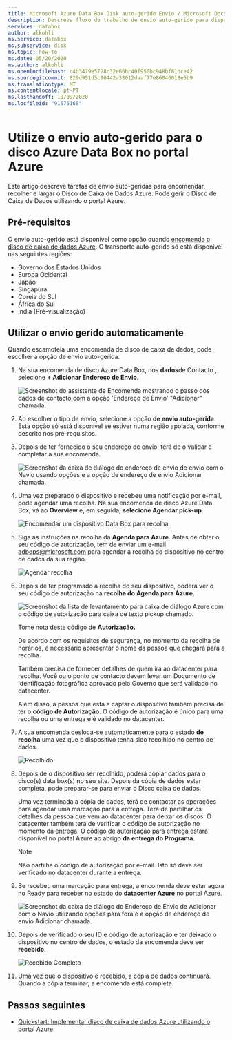 ```yaml
---
title: Microsoft Azure Data Box Disk auto-gerido Envio / Microsoft Docs em dados
description: Descreve fluxo de trabalho de envio auto-gerido para dispositivos Azure Data Box Disk
services: databox
author: alkohli
ms.service: databox
ms.subservice: disk
ms.topic: how-to
ms.date: 05/20/2020
ms.author: alkohli
ms.openlocfilehash: c4b3479e5728c32e66bc40f950bc948bf61dce42
ms.sourcegitcommit: 829d951d5c90442a38012daaf77e86046018e5b9
ms.translationtype: MT
ms.contentlocale: pt-PT
ms.lasthandoff: 10/09/2020
ms.locfileid: "91575168"
---
```

# <a name="use-self-managed-shipping-for-azure-data-box-disk-in-the-azure-portal"></a>Utilize o envio auto-gerido para o disco Azure Data Box no portal Azure

Este artigo descreve tarefas de envio auto-geridas para encomendar, recolher e largar o Disco de Caixa de Dados Azure. Pode gerir o Disco de Caixa de Dados utilizando o portal Azure.

## <a name="prerequisites"></a>Pré-requisitos

O envio auto-gerido está disponível como opção quando [encomenda o disco de caixa de dados Azure](data-box-disk-deploy-ordered.md). O transporte auto-gerido só está disponível nas seguintes regiões:

* Governo dos Estados Unidos
* Europa Ocidental
* Japão
* Singapura
* Coreia do Sul
* África do Sul
* Índia (Pré-visualização)

## <a name="use-self-managed-shipping"></a>Utilizar o envio gerido automaticamente

Quando escamoteia uma encomenda de disco de caixa de dados, pode escolher a opção de envio auto-gerida.

1. Na sua encomenda de disco Azure Data Box, nos **dados**de Contacto , selecione **+ Adicionar Endereço de Envio**.

   ![Screenshot do assistente de Encomenda mostrando o passo dos dados de contacto com a opção 'Endereço de Envio' "Adicionar" chamada.](media\data-box-portal-customer-managed-shipping\choose-self-managed-shipping-1.png)

2. Ao escolher o tipo de envio, selecione a opção **de envio auto-gerida.** Esta opção só está disponível se estiver numa região apoiada, conforme descrito nos pré-requisitos.

3. Depois de ter fornecido o seu endereço de envio, terá de o validar e completar a sua encomenda.

   ![Screenshot da caixa de diálogo do endereço de envio de envio com o Navio usando opções e a opção de endereço de envio Adicionar chamada.](media\data-box-portal-customer-managed-shipping\choose-self-managed-shipping-2.png)

4. Uma vez preparado o dispositivo e recebeu uma notificação por e-mail, pode agendar uma recolha. Na sua encomenda de disco Azure Data Box, vá ao **Overview** e, em seguida, **selecione Agendar pick-up**.

   ![Encomendar um dispositivo Data Box para recolha](media\data-box-disk-portal-customer-managed-shipping\data-box-disk-user-pickup-01b.png)

5. Siga as instruções na recolha da **Agenda para Azure**. Antes de obter o seu código de autorização, tem de enviar um e-mail [adbops@microsoft.com](mailto:adbops@microsoft.com) para agendar a recolha do dispositivo no centro de dados da sua região.

   ![Agendar recolha](media\data-box-disk-portal-customer-managed-shipping\data-box-disk-user-pickup-02c.png)

6. Depois de ter programado a recolha do seu dispositivo, poderá ver o seu código de autorização na  **recolha do Agenda para Azure**.

   ![Screenshot da lista de levantamento para caixa de diálogo Azure com o código de autorização para caixa de texto pickup chamado.](media\data-box-disk-portal-customer-managed-shipping\data-box-disk-authcode-01b.png)

   Tome nota deste código de **Autorização.**

   De acordo com os requisitos de segurança, no momento da recolha de horários, é necessário apresentar o nome da pessoa que chegará para a recolha.

   Também precisa de fornecer detalhes de quem irá ao datacenter para recolha. Você ou o ponto de contacto devem levar um Documento de Identificação fotográfica aprovado pelo Governo que será validado no datacenter.

   Além disso, a pessoa que está a captar o dispositivo também precisa de ter o **código de Autorização**. O código de autorização é único para uma recolha ou uma entrega e é validado no datacenter.

7. A sua encomenda desloca-se automaticamente para o estado **de recolha** uma vez que o dispositivo tenha sido recolhido no centro de dados.

   ![Recolhido](media\data-box-disk-portal-customer-managed-shipping\data-box-disk-ready-disk-01b.png)

8. Depois de o dispositivo ser recolhido, poderá copiar dados para o disco(s) data box(s) no seu site. Depois da cópia de dados estar completa, pode preparar-se para enviar o Disco caixa de dados.

   Uma vez terminada a cópia de dados, terá de contactar as operações para agendar uma marcação para a entrega. Terá de partilhar os detalhes da pessoa que vem ao datacenter para deixar os discos. O datacenter também terá de verificar o código de autorização no momento da entrega. O código de autorização para entrega estará disponível no portal Azure ao abrigo **da entrega do Programa**.

   > [!NOTE]
   > Não partilhe o código de autorização por e-mail. Isto só deve ser verificado no datacenter durante a entrega.

9. Se recebeu uma marcação para entrega, a encomenda deve estar agora no Ready para receber no estado do **datacenter Azure** no portal Azure.

   ![Screenshot da caixa de diálogo do Endereço de Envio de Adicionar com o Navio utilizando opções para fora e a opção de endereço de envio Adicionar chamada.](media\data-box-disk-portal-customer-managed-shipping\data-box-disk-authcode-dropoff-02b.png)

10. Depois de verificado o seu ID e código de autorização e ter deixado o dispositivo no centro de dados, o estado da encomenda deve ser **recebido**.

    ![Recebido Completo](media\data-box-disk-portal-customer-managed-shipping\data-box-disk-received-01a.png)

11. Uma vez que o dispositivo é recebido, a cópia de dados continuará. Quando a cópia terminar, a encomenda está completa.

## <a name="next-steps"></a>Passos seguintes

* [Quickstart: Implementar disco de caixa de dados Azure utilizando o portal Azure](data-box-disk-quickstart-portal.md)
